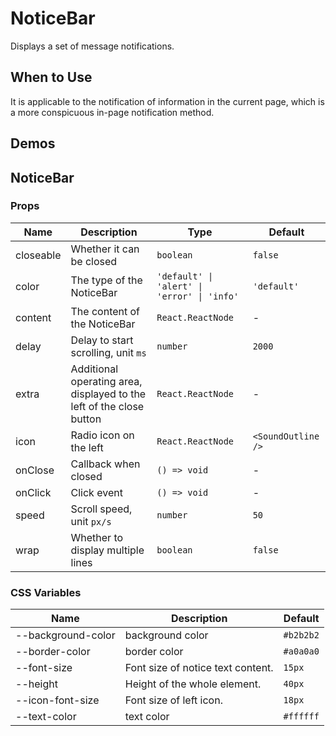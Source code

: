# NoticeBar

Displays a set of message notifications.

## When to Use

It is applicable to the notification of information in the current page, which is a more conspicuous in-page notification method.

## Demos

<code src="./demos/demo1.tsx"></code>

## NoticeBar

### Props

| Name | Description | Type | Default |
| --- | --- | --- | --- |
| closeable | Whether it can be closed | `boolean` | `false` |
| color | The type of the NoticeBar | `'default' \| 'alert' \| 'error' \| 'info'` | `'default'` |
| content | The content of the NoticeBar | `React.ReactNode` | - |
| delay | Delay to start scrolling, unit `ms` | `number` | `2000` |
| extra | Additional operating area, displayed to the left of the close button | `React.ReactNode` | - |
| icon | Radio icon on the left | `React.ReactNode` | `<SoundOutline />` |
| onClose | Callback when closed | `() => void` | - |
| onClick | Click event | `() => void` | - |
| speed | Scroll speed, unit `px/s` | `number` | `50` |
| wrap | Whether to display multiple lines | `boolean` | `false` |

### CSS Variables

| Name               | Description                       | Default   |
| ------------------ | --------------------------------- | --------- |
| --background-color | background color                  | `#b2b2b2` |
| --border-color     | border color                      | `#a0a0a0` |
| --font-size        | Font size of notice text content. | `15px`    |
| --height           | Height of the whole element.      | `40px`    |
| --icon-font-size   | Font size of left icon.           | `18px`    |
| --text-color       | text color                        | `#ffffff` |

